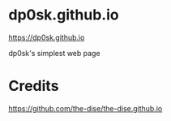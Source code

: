 # dp0sk.github.io

https://dp0sk.github.io

dp0sk's simplest web page

# Credits

https://github.com/the-dise/the-dise.github.io
